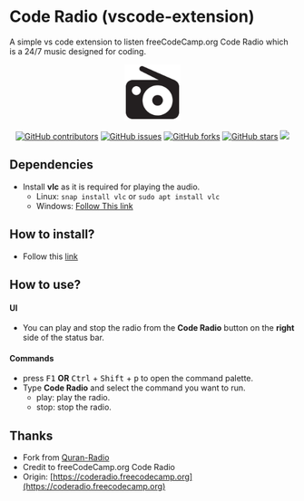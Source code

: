 # Code Radio (vscode-extension)

A simple vs code extension to listen freeCodeCamp.org Code Radio which is a 24/7 music designed for coding.

<p align="center">
    <img height="100" src="https://raw.githubusercontent.com/kookob/code-radio-vscode/cad0b322708f0ca875c8c5523aaac1a13b9bc88c/logo.png">
</p>
<div align="center">

[![GitHub contributors](https://img.shields.io/github/contributors/kookob/code-radio-vscode)](https://img.shields.io/github/contributors/kookob/code-radio-vscode)
[![GitHub issues](https://img.shields.io/github/issues/kookob/code-radio-vscode)](https://github.com/kookob/code-radio-vscode/issues)
[![GitHub forks](https://img.shields.io/github/forks/kookob/code-radio-vscode)](https://github.com/kookob/code-radio-vscode/network)
[![GitHub stars](https://img.shields.io/github/stars/kookob/code-radio-vscode)](https://github.com/kookob/code-radio-vscode/stargazers)
<img src="https://img.shields.io/github/languages/top/kookob/code-radio-vscode"> 

</div>

## Dependencies
- Install **vlc** as it is required for playing the audio.
  - Linux: `snap install vlc` or `sudo apt install vlc`
  - Windows: [Follow This link](https://www.videolan.org/vlc/download-windows.html)

## How to install?
- Follow this [link](https://marketplace.visualstudio.com/items?itemName=MostafaWael.coderadio)

## How to use?
#### UI
- You can play and stop the radio from the **Code Radio** button on the **right** side of the status bar.
#### Commands
- press <kbd>F1</kbd> **OR** <kbd>Ctrl</kbd> + <kbd>Shift</kbd> + <kbd>p</kbd> to open the command palette.
- Type **Code Radio** and select the command you want to run.
  - play: play the radio.
  - stop: stop the radio.
## Thanks
- Fork from [Quran-Radio](https://github.com/Mostafa-wael/Quran-Radio)
- Credit to freeCodeCamp.org Code Radio
- Origin: [https://coderadio.freecodecamp.org](https://coderadio.freecodecamp.org)